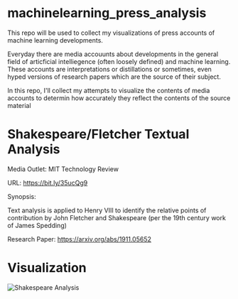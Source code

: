 # machinelearning_press_analysis
This repo will be used to collect my visualizations of press accounts of machine learning developments.

Everyday there are media accouunts about developments in the general field of articficial intelliegence (often loosely defined) and machine learning. These accounts are interpretations or distillations or sometimes, even hyped versions of research papers which are the source of their subject.

In this repo, I'll collect my attempts to visualize the contents of media accounts to determin how accurately they reflect the contents of the source material


# Shakespeare/Fletcher Textual Analysis
Media Outlet: MIT Technology Review

URL: https://bit.ly/35ucQg9

Synopsis:

Text analysis is applied to Henry VIII to identify the relative points of contribution by John Fletcher and Shakespeare (per the 19th century work of James Spedding)

Research Paper: https://arxiv.org/abs/1911.05652

# Visualization

![Shakespeare Analysis](https://mlabshare.blob.core.windows.net/malbshare/Shakespeare-Neural-Network-Story-Flow.png)

